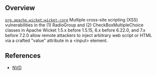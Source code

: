 ## Overview
[`org.apache.wicket:wicket-core`](http://search.maven.org/#search%7Cga%7C1%7Ca%3A%22wicket-core%22)
Multiple cross-site scripting (XSS) vulnerabilities in the (1) RadioGroup and (2) CheckBoxMultipleChoice classes in Apache Wicket 1.5.x before 1.5.15, 6.x before 6.22.0, and 7.x before 7.2.0 allow remote attackers to inject arbitrary web script or HTML via a crafted "value" attribute in a &lt;input> element.

## References
- [NVD](https://web.nvd.nist.gov/view/vuln/detail?vulnId=CVE-2015-7520)